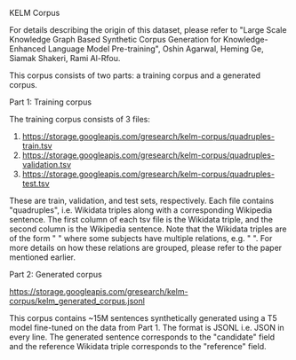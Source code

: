 KELM Corpus

For details describing the origin of this dataset, please refer to "Large Scale Knowledge Graph Based Synthetic Corpus Generation for Knowledge-Enhanced Language Model Pre-training", Oshin Agarwal, Heming Ge, Siamak Shakeri, Rami Al-Rfou.

This corpus consists of two parts: a training corpus and a generated corpus.

Part 1: Training corpus

The training corpus consists of 3 files:
1. https://storage.googleapis.com/gresearch/kelm-corpus/quadruples-train.tsv
2. https://storage.googleapis.com/gresearch/kelm-corpus/quadruples-validation.tsv
3. https://storage.googleapis.com/gresearch/kelm-corpus/quadruples-test.tsv

These are train, validation, and test sets, respectively. Each file contains "quadruples", i.e. Wikidata triples along with a corresponding Wikipedia sentence. The first column of each tsv file is the Wikidata triple, and the second column is the Wikipedia sentence. Note that the Wikidata triples are of the form "<subject> <relation> <object>" where some subjects have multiple relations, e.g. "<subject> <relation1> <object1> <relation2> <object2> <relation3> <object3>". For more details on how these relations are grouped, please refer to the paper mentioned earlier.

Part 2: Generated corpus

https://storage.googleapis.com/gresearch/kelm-corpus/kelm_generated_corpus.jsonl

This corpus contains ~15M sentences synthetically generated using a T5 model fine-tuned on the data from Part 1. The format is JSONL i.e. JSON in every line.  The generated sentence corresponds to the "candidate" field and the reference Wikidata triple corresponds to the "reference" field.
